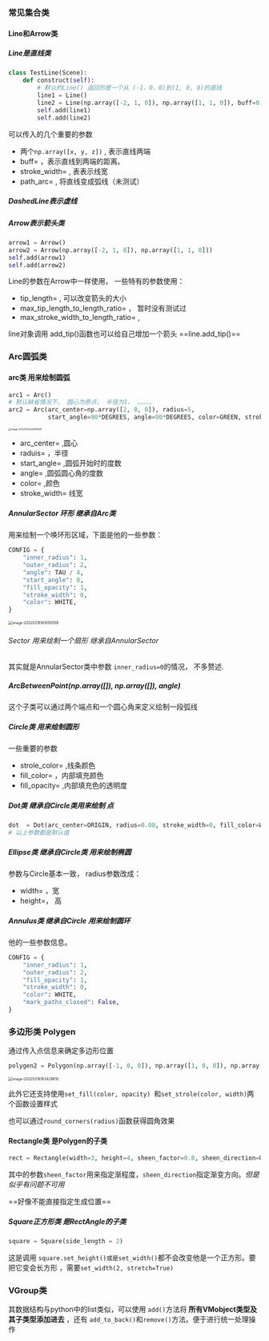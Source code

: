 ### 常见集合类

#### Line和Arrow类

##### Line是直线类

```python
class TestLine(Scene):
    def construct(self):
        # 默认的Line() 返回的是一个从 (-1，0，0)到(1, 0, 0)的直线
        line1 = Line()
        line2 = Line(np.array([-2, 1, 0]), np.array([1, 1, 0]), buff=0.5, stroke_width=2)
        self.add(line1)
        self.add(line2)
```

可以传入的几个重要的参数

- 两个`np.array([x, y, z])` , 表示直线两端
- buff=   ，表示直线到两端的距离。
- stroke_width=  , 表表示线宽
- path_arc=   , 将直线变成弧线（未测试）

##### DashedLine表示虚线

##### Arrow表示箭头类

```python
arrow1 = Arrow()
arrow2 = Arrow(np.array([-2, 1, 0]), np.array([1, 1, 0]))
self.add(arrow1)
self.add(arrow2)
```

Line的参数在Arrow中一样使用， 一些特有的参数使用：

- tip_length=  , 可以改变箭头的大小
- max_tip_length_to_length_ratio= ， 暂时没有测试过
- max_stroke_width_to_length_ratio=  ,

line对象调用 add_tip()函数也可以给自己增加一个箭头 ==line.add_tip()== 



### Arc圆弧类

#### arc类 用来绘制圆弧

```python
arc1 = Arc()
# 默认缺省情况下， 圆心为原点， 半径为1， 。。。。。
arc2 = Arc(arc_center=np.array([2, 0, 0]), radius=5,
           start_angle=90*DEGREES, angle=90*DEGREES, color=GREEN, stroke_width=2)
```

<img src="https://gitee.com/feizzer/feizzer_gallery/raw/master/img/202202152209753.png" alt="image-20220215220918565" style="zoom:33%;" />

- arc_center=  ,圆心
- raduis=   ，半径
- start_angle=    ,圆弧开始时的度数
- angle=   ,圆弧圆心角的度数
- color=    ,颜色
- stroke_width=  线宽

##### AnnularSector 环形 继承自Arc类

用来绘制一个唤环形区域，下面是他的一些参数：

```python
CONFIG = {
    "inner_radius": 1,
    "outer_radius": 2,
    "angle": TAU / 4,
    "start_angle": 0,
    "fill_opacity": 1,
    "stroke_width": 0,
    "color": WHITE,
}
```

<img src="https://gitee.com/feizzer/feizzer_gallery/raw/master/img/202202161610715.png" alt="image-20220216161050559" style="zoom:50%;" />

###### Sector  用来绘制一个扇形 继承自AnnularSector

其实就是AnnularSector类中参数 `inner_radius=0`的情况， 不多赘述.

#####  ArcBetweenPoint(np.array([]), np.array([]), angle)

这个子类可以通过两个端点和一个圆心角来定义绘制一段弧线

##### Circle类 用来绘制圆形

一些重要的参数

- strole_color=   ,线条颜色
- fill_color=   ，内部填充颜色
- fill_opacity=  ,内部填充色的透明度

##### Dot类  继承自Circle类用来绘制 点

```python
dot  = Dot(arc_center=ORIGIN, radius=0.08, stroke_width=0, fill_color=WHITE, fill_opacity=1)
# 以上参数都是默认值
```

##### Ellipse类 继承自Circle类 用来绘制椭圆

参数与Circle基本一致， radius参数改成： 

- width=  ，宽
- height=， 高 

##### Annulus类 继承自Circle  用来绘制圆环

他的一些参数信息。

```python
CONFIG = {
    "inner_radius": 1,
    "outer_radius": 2,
    "fill_opacity": 1,
    "stroke_width": 0,
    "color": WHITE,
    "mark_paths_closed": False,
}
```



### 多边形类 Polygen

通过传入点信息来确定多边形位置

```python
polygen2 = Polygon(np.array([-1, 0, 0]), np.array([1, 0, 0]), np.array([0, 1, 0]))
```

<img src="https://gitee.com/feizzer/feizzer_gallery/raw/master/img/202202161634884.png" alt="image-20220216163429810" style="zoom:50%;" />



此外它还支持使用`set_fill(color, opacity) `和`set_strole(color, width)`两个函数设置样式

也可以通过`round_corners(radius)`函数获得圆角效果

#### Rectangle类 是Polygen的子类

```python
rect = Rectangle(width=3, height=4, sheen_factor=0.8, sheen_direction=UR, fill_color=BLUE, fill_opacity=1)
```

其中的参数`sheen_factor`用来指定渐程度，`sheen_direction`指定渐变方向。*但是似乎有问题不可用*

==好像不能直接指定生成位置== 

##### Square正方形类 是RectAngle的子类

```python
square = Square(side_length = 2)
```

这是调用 `square.set_height()或是set_width()`都不会改变他是一个正方形。要把它变会长方形 ，需要`set_width(2, stretch=True)` 

### VGroup类

其数据结构与python中的list类似，可以使用 `add()`方法将 **所有VMobject类型及其子类型添加进去** ，还有 `add_to_back()`和`remove()`方法。便于进行统一处理操作

